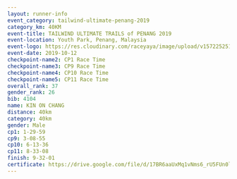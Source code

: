 ```yaml
---
layout: runner-info 
event_category: tailwind-ultimate-penang-2019 
category_km: 40KM 
event-title: TAILWIND ULTIMATE TRAILS of PENANG 2019 
event-location: Youth Park, Penang, Malaysia 
event-logo: https://res.cloudinary.com/raceyaya/image/upload/v1572252513/logo/utop-2019_h9tzys.jpg 
event-date: 2019-10-12 
checkpoint-name2: CP1 Race Time 
checkpoint-name3: CP9 Race Time 
checkpoint-name4: CP10 Race Time 
checkpoint-name5: CP11 Race Time 
overall_rank: 37
gender_rank: 26
bib: 4104
name: KIN ON CHANG
distance: 40km
category: 40km
gender: Male
cp1: 1-29-59
cp9: 3-08-55
cp10: 6-13-36
cp11: 8-33-08
finish: 9-32-01
certificate: https://drive.google.com/file/d/17BR6aaUxMq1vNms6_rU5FUn0lA1fiP1i/view?usp=sharing
---
```

